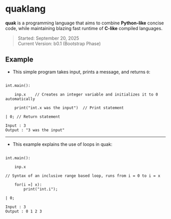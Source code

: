 # quaklang

**quak** is a programming language that aims to combine **Python-like** concise code,
while maintaining blazing fast runtime of **C-like** compiled languages.

> Started: September 20, 2025  
> Current Version: b0.1 (Bootstrap Phase)

## Example

-  This simple program takes input, prints a message, and returns `0`:

```quak

int.main():

    inp.x    // Creates an integer variable and initializes it to 0 automatically

    print("int.x was the input")  // Print statement

| 0; // Return statement

```
```quak
Input : 3
Output : "3 was the input"
```
---
- This example explains the use of loops in quak:

```quak

int.main():

    inp.x

// Syntax of an inclusive range based loop, runs from i = 0 to i = x

    for(i =] x):
        print("int.i");

| 0;

```
```quak
Input : 3
Output : 0 1 2 3 
